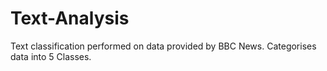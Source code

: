 # Text-Analysis
Text classification performed on data provided by BBC News.
Categorises data into 5 Classes.
